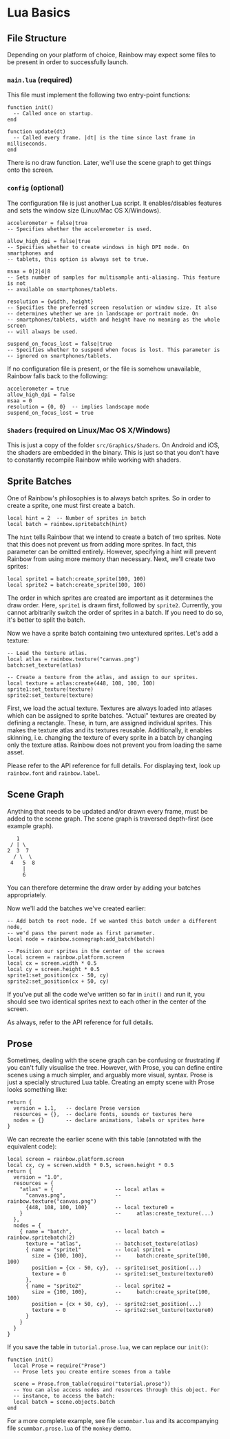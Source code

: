 # Lua Basics

## File Structure

Depending on your platform of choice, Rainbow may expect some files to be
present in order to successfully launch.

### `main.lua` (required)

This file must implement the following two entry-point functions:

	function init()
	  -- Called once on startup.
	end

	function update(dt)
	  -- Called every frame. |dt| is the time since last frame in milliseconds.
	end

There is no draw function. Later, we'll use the scene graph to get things onto
the screen.

### `config` (optional)

The configuration file is just another Lua script. It enables/disables features
and sets the window size (Linux/Mac OS X/Windows).

	accelerometer = false|true
	-- Specifies whether the accelerometer is used.

	allow_high_dpi = false|true
	-- Specifies whether to create windows in high DPI mode. On smartphones and
	-- tablets, this option is always set to true.

	msaa = 0|2|4|8
	-- Sets number of samples for multisample anti-aliasing. This feature is not
	-- available on smartphones/tablets.

	resolution = {width, height}
	-- Specifies the preferred screen resolution or window size. It also
	-- determines whether we are in landscape or portrait mode. On
	-- smartphones/tablets, width and height have no meaning as the whole screen
	-- will always be used.

	suspend_on_focus_lost = false|true
	-- Specifies whether to suspend when focus is lost. This parameter is
	-- ignored on smartphones/tablets.

If no configuration file is present, or the file is somehow unavailable, Rainbow
falls back to the following:

	accelerometer = true
	allow_high_dpi = false
	msaa = 0
	resolution = {0, 0}  -- implies landscape mode
	suspend_on_focus_lost = true

### `Shaders` (required on Linux/Mac OS X/Windows)

This is just a copy of the folder `src/Graphics/Shaders`. On Android and iOS,
the shaders are embedded in the binary. This is just so that you don't have to
constantly recompile Rainbow while working with shaders.

## Sprite Batches

One of Rainbow's philosophies is to always batch sprites. So in order to create
a sprite, one must first create a batch.

	local hint = 2  -- Number of sprites in batch
	local batch = rainbow.spritebatch(hint)

The `hint` tells Rainbow that we intend to create a batch of two sprites. Note
that this does not prevent us from adding more sprites. In fact, this parameter
can be omitted entirely. However, specifying a hint will prevent Rainbow from
using more memory than necessary. Next, we'll create two sprites:

	local sprite1 = batch:create_sprite(100, 100)
	local sprite2 = batch:create_sprite(100, 100)

The order in which sprites are created are important as it determines the draw
order. Here, `sprite1` is drawn first, followed by `sprite2`. Currently, you
cannot arbitrarily switch the order of sprites in a batch. If you need to do so,
it's better to split the batch.

Now we have a sprite batch containing two untextured sprites. Let's add a
texture:

	-- Load the texture atlas.
	local atlas = rainbow.texture("canvas.png")
	batch:set_texture(atlas)

	-- Create a texture from the atlas, and assign to our sprites.
	local texture = atlas:create(448, 108, 100, 100)
	sprite1:set_texture(texture)
	sprite2:set_texture(texture)

First, we load the actual texture. Textures are always loaded into atlases which
can be assigned to sprite batches. "Actual" textures are created by defining a
rectangle. These, in turn, are assigned individual sprites. This makes the
texture atlas and its textures reusable. Additionally, it enables skinning, i.e.
changing the texture of every sprite in a batch by changing only the texture
atlas. Rainbow does not prevent you from loading the same asset.

Please refer to the API reference for full details. For displaying text, look up
`rainbow.font` and `rainbow.label`.

## Scene Graph

Anything that needs to be updated and/or drawn every frame, must be added to
the scene graph. The scene graph is traversed depth-first (see example graph).

	   1
	 / | \
	2  3  7
	  / \  \
	 4   5  8
	     |
	     6

You can therefore determine the draw order by adding your batches appropriately.

Now we'll add the batches we've created earlier:

	-- Add batch to root node. If we wanted this batch under a different node,
	-- we'd pass the parent node as first parameter.
	local node = rainbow.scenegraph:add_batch(batch)

	-- Position our sprites in the center of the screen
	local screen = rainbow.platform.screen
	local cx = screen.width * 0.5
	local cy = screen.height * 0.5
	sprite1:set_position(cx - 50, cy)
	sprite2:set_position(cx + 50, cy)

If you've put all the code we've written so far in `init()` and run it, you
should see two identical sprites next to each other in the center of the screen.

As always, refer to the API reference for full details.

## Prose

Sometimes, dealing with the scene graph can be confusing or frustrating if you
can't fully visualise the tree. However, with Prose, you can define entire
scenes using a much simpler, and arguably more visual, syntax. Prose is just a
specially structured Lua table. Creating an empty scene with Prose looks
something like:

	return {
	  version = 1.1,   -- declare Prose version
	  resources = {},  -- declare fonts, sounds or textures here
	  nodes = {}       -- declare animations, labels or sprites here
	}

We can recreate the earlier scene with this table (annotated with the equivalent
code):

	local screen = rainbow.platform.screen
	local cx, cy = screen.width * 0.5, screen.height * 0.5
	return {
	  version = "1.0",
	  resources = {
	    "atlas" = {                    -- local atlas =
	      "canvas.png",                --     rainbow.texture("canvas.png")
	      {448, 108, 100, 100}         -- local texture0 =
	    }                              --     atlas:create_texture(...)
	  },
	  nodes = {
	    { name = "batch",              -- local batch = rainbow.spritebatch(2)
	      texture = "atlas",           -- batch:set_texture(atlas)
	      { name = "sprite1"           -- local sprite1 =
	        size = {100, 100},         --     batch:create_sprite(100, 100)
	        position = {cx - 50, cy},  -- sprite1:set_position(...)
	        texture = 0                -- sprite1:set_texture(texture0)
	      },
	      { name = "sprite2"           -- local sprite2 =
	        size = {100, 100},         --     batch:create_sprite(100, 100)
	        position = {cx + 50, cy},  -- sprite2:set_position(...)
	        texture = 0                -- sprite2:set_texture(texture0)
	      }
	    }
	  }
	}

If you save the table in `tutorial.prose.lua`, we can replace our `init()`:

	function init()
	  local Prose = require("Prose")
	  -- Prose lets you create entire scenes from a table

	  scene = Prose.from_table(require("tutorial.prose"))
	  -- You can also access nodes and resources through this object. For
	  -- instance, to access the batch:
	  local batch = scene.objects.batch
	end

For a more complete example, see file `scummbar.lua` and its accompanying file
`scummbar.prose.lua` of the `monkey` demo.
